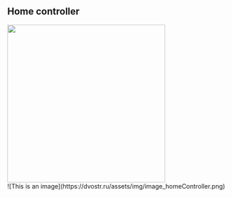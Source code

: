 <h2 class="mb-4">Home controller</h2>
<div><img src="https://dvostr.ru/assets/img/image_homeController.png" width="360"/></div>
![This is an image](https://dvostr.ru/assets/img/image_homeController.png)
